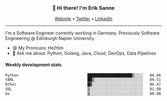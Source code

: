 <h3 align="center">👋 Hi there! I'm Erik Sanne</h3>
<p align="center">
  <a href="https://eriksanne.com">Website</a> •
  <a href="https://twitter.com/ErikKonradSanne">Twitter</a> •
  <a href="https://www.linkedin.com/in/eriksanne/">LinkedIn</a>
</p>

---
I'm a Software Engineer currently working in Germany. Previously Software Engineering @ Edinburgh Napier University.

- 😄 My Pronouns: He/Him
- 💬 Ask me about: Python, Golang, Java, Cloud, DevOps, Data Pipelines

<h4>Weekly development stats</h4>
<!--START_SECTION:waka-->

```txt
Python                               ████████████████████▒░░░░   80.86 %
YAML                                 ██▒░░░░░░░░░░░░░░░░░░░░░░   09.51 %
Other                                █▓░░░░░░░░░░░░░░░░░░░░░░░   06.47 %
SQL                                  ▒░░░░░░░░░░░░░░░░░░░░░░░░   01.90 %
Go                                   ▒░░░░░░░░░░░░░░░░░░░░░░░░   00.80 %
```

<!--END_SECTION:waka-->
